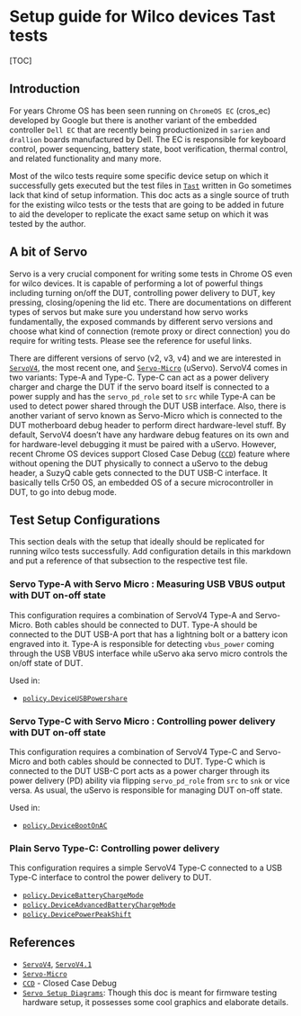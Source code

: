 # Setup guide for Wilco devices Tast tests

[TOC]

## Introduction

For years Chrome OS has been seen running on `ChromeOS EC` (cros_ec) developed by Google but there is another variant of the embedded controller `Dell EC`  that are recently being productionized in `sarien` and `drallion` boards manufactured by Dell. The EC is responsible for keyboard control, power sequencing, battery state, boot verification, thermal control, and related functionality and many more.

Most of the wilco tests require some specific device setup on which it successfully gets executed but the test files in [`Tast`] written in Go sometimes lack that kind of setup information. This doc acts as a single source of truth for the existing wilco tests or the tests that are going to be added in future to aid the developer to replicate the exact same setup on which it was tested by the author.

[`Tast`]: https://chromium.googlesource.com/chromiumos/platform/tast-tests/

## A bit of Servo

Servo is a very crucial component for writing some tests in Chrome OS even for wilco devices. It is capable of performing a lot of powerful things including turning on/off the DUT, controlling power delivery to DUT, key pressing, closing/opening the lid etc. There are documentations on different types of servos but make sure you understand how servo works fundamentally, the exposed commands by different servo versions and choose what kind of connection (remote proxy or direct connection) you do require for writing tests. Please see the reference for useful links.

There are different versions of servo (v2, v3, v4) and we are interested in [`ServoV4`], the most recent one, and [`Servo-Micro`] (uServo). ServoV4 comes in two variants: Type-A and Type-C. Type-C can act as a power delivery charger and charge the DUT if the servo board itself is connected to a power supply and has the `servo_pd_role` set to `src` while Type-A can be used to detect power shared through the DUT USB interface. Also, there is another variant of servo known as Servo-Micro which is connected to the DUT motherboard debug header to perform direct hardware-level stuff. By default, ServoV4 doesn’t have any hardware debug features on its own and for hardware-level debugging it must be paired with a uServo. However, recent Chrome OS devices support Closed Case Debug ([`CCD`]) feature where without opening the DUT physically to connect a uServo to the debug header, a SuzyQ cable gets connected to the DUT USB-C interface. It basically tells Cr50 OS, an embedded OS of a secure microcontroller in DUT, to go into debug mode.

## Test Setup Configurations

This section deals with the setup that ideally should be replicated for running wilco tests successfully. Add configuration details in this markdown and put a reference of that subsection to the respective test file.

### Servo Type-A with Servo Micro : Measuring USB VBUS output with DUT on-off state

This configuration requires a combination of ServoV4 Type-A and Servo-Micro. Both cables should be connected to DUT. Type-A should be connected to the DUT USB-A port that has a lightning bolt or a battery icon engraved into it. Type-A is responsible for detecting `vbus_power` coming through the USB VBUS interface while uServo aka servo micro controls the on/off state of DUT.

Used in:

- [`policy.DeviceUSBPowershare`]

### Servo Type-C with Servo Micro : Controlling power delivery with DUT on-off state

This configuration requires a combination of ServoV4 Type-C and Servo-Micro and both cables should be connected to DUT. Type-C which is connected to the DUT USB-C port acts as a power charger through its power delivery (PD) ability via flipping `servo_pd_role` from `src` to `snk` or vice versa. As usual, the uServo is responsible for managing DUT on-off state.

Used in:

- [`policy.DeviceBootOnAC`]

### Plain Servo Type-C: Controlling power delivery

This configuration requires a simple ServoV4 Type-C connected to a USB Type-C interface to control the power delivery to DUT.

- [`policy.DeviceBatteryChargeMode`]
- [`policy.DeviceAdvancedBatteryChargeMode`]
- [`policy.DevicePowerPeakShift`]

[`policy.DeviceUSBPowershare`]: ../../../remote/bundles/cros/policy/device_usb_powershare.go
[`policy.DeviceBootOnAC`]: ../../../remote/bundles/cros/policy/device_boot_on_ac.go
[`policy.DevicePowerPeakShift`]: ../../bundles/cros/policy/device_power_peak_shift.go
[`policy.DeviceBatteryChargeMode`]: ../../bundles/cros/policy/device_battery_charge_mode.go
[`policy.DeviceAdvancedBatteryChargeMode`]: ../../bundles/cros/policy/device_advanced_battery_charge_mode.go

## References

- [`ServoV4`], [`ServoV4.1`]
- [`Servo-Micro`]
- [`CCD`] - Closed Case Debug
- [`Servo Setup Diagrams`]: Though this doc is meant for firmware testing hardware setup, it possesses some cool graphics and elaborate details.

[`ServoV4`]: https://chromium.googlesource.com/chromiumos/third_party/hdctools/+/HEAD/docs/servo_v4.md
[`ServoV4.1`]: https://chromium.googlesource.com/chromiumos/third_party/hdctools/+/HEAD/docs/servo_v4p1.md
[`Servo-Micro`]: https://chromium.googlesource.com/chromiumos/third_party/hdctools/+/HEAD/docs/servo_micro.md
[`CCD`]: https://chromium.googlesource.com/chromiumos/third_party/hdctools/+/HEAD/docs/ccd.md
[`Servo Setup Diagrams`]: https://chromium.googlesource.com/chromiumos/third_party/autotest/+/HEAD/docs/faft-how-to-run-doc.md#hardware-setup
